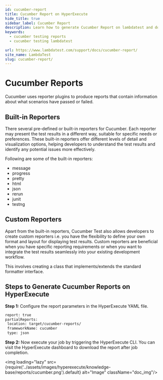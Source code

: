 ```yaml
---
id: cucumber-report
title: Cucumber Report on HyperExecute
hide_title: true
sidebar_label: Cucumber Report
description: Learn how to generate Cucumber Report on lambdatest and download the reports from the dashboard
keywords:
  - cucumber testing reports
  - cucumber testing lambdatest 
  
url: https://www.lambdatest.com/support/docs/cucumber-report/
site_name: LambdaTest
slug: cucumber-report/
---
```

<script type="application/ld+json"
      dangerouslySetInnerHTML={{ __html: JSON.stringify({
       "@context": "https://schema.org",
        "@type": "BreadcrumbList",
        "itemListElement": [{
          "@type": "ListItem",
          "position": 1,
          "name": "LambdaTest",
          "item": "https://www.lambdatest.com"
        },{
          "@type": "ListItem",
          "position": 2,
          "name": "Support",
          "item": "https://www.lambdatest.com/support/docs/"
        },{
          "@type": "ListItem",
          "position": 3,
          "name": "Cucumber Report",
          "item": "https://www.lambdatest.com/support/docs/cucumber-report/"
        }]
      })
    }}
></script>

# Cucumber Reports

Cucumber uses reporter plugins to produce reports that contain information about what scenarios have passed or failed.

## Built-in Reporters
There several pre-defined or built-in reporters for Cucumber. Each reporter may present the test results in a different way, suitable for specific needs or preferences. These built-in reporters offer different levels of detail and visualization options, helping developers to understand the test results and identify any potential issues more effectively.

Following are some of the built-in reporters:
- message
- progress
- pretty
- html
- json
- rerun
- junit
- testng

## Custom Reporters
Apart from the built-in reporters, Cucumber Test also allows developers to create custom reporters i.e. you have the flexibility to define your own format and layout for displaying test results. Custom reporters are beneficial when you have specific reporting requirements or when you want to integrate the test results seamlessly into your existing development workflow.

This involves creating a class that implements/extends the standard formatter interface.

## Steps to Generate Cucumber Reports on HyperExecute

**Step 1:** Configure the report parameters in the HyperExecute YAML file.

```bash
report: true
partialReports:
 location: target/cucumber-reports/
 frameworkName: cucumber
 type: json
```

**Step 2:** Now execute your job by triggering the HyperExecute CLI. You can visit the HyperExecute dashboard to download the report after job completion.

<img loading="lazy" src={require('../assets/images/hyperexecute/knowledge-base/reports/cucumber.png').default} alt="Image" className="doc_img"/> 